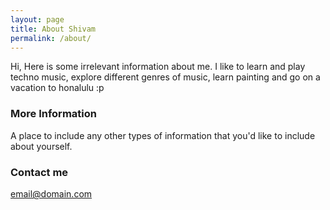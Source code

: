 ```yaml
---
layout: page
title: About Shivam
permalink: /about/
---
```


Hi, Here is some irrelevant information about me. I like to learn and play techno music, explore different genres of music, learn painting and go on a vacation to honalulu :p

### More Information

A place to include any other types of information that you'd like to include about yourself.

### Contact me

[email@domain.com](mailto:email@domain.com)